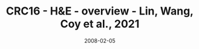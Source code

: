 ---
title: CRC16 - H&E - overview - Lin, Wang, Coy et al., 2021
image: https://labsyspharm.github.io/HTA-CRCATLAS-1/images/thumbnail-crc16-he-overview.jpg
date: '2008-02-05'
minerva_link: https://labsyspharm.github.io/HTA-CRCATLAS-1/minerva/crc16-he-overview.html
info_link: null
show_page_link: false
tags:
    - overview-crc
---